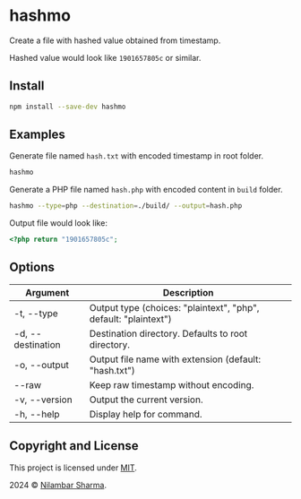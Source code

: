 # hashmo

Create a file with hashed value obtained from timestamp.

Hashed value would look like `1901657805c` or similar.

## Install

```sh
npm install --save-dev hashmo
```
## Examples

Generate file named `hash.txt` with encoded timestamp in root folder.

```sh
hashmo
```

Generate a PHP file named `hash.php` with encoded content in `build` folder.

```sh
hashmo --type=php --destination=./build/ --output=hash.php
```

Output file would look like:

```php
<?php return "1901657805c";
```

## Options

| Argument | Description |
| --- | --- |
| -t, --type <type> | Output type (choices: "plaintext", "php", default: "plaintext") |
| -d, --destination <dir> | Destination directory. Defaults to root directory. |
| -o, --output <filename> | Output file name with extension (default: "hash.txt") |
| --raw | Keep raw timestamp without encoding. |
| -v, --version | Output the current version. |
| -h, --help | Display help for command. |

## Copyright and License

This project is licensed under [MIT](https://opensource.org/license/MIT).

2024 &copy; [Nilambar Sharma](https://www.nilambar.net).
